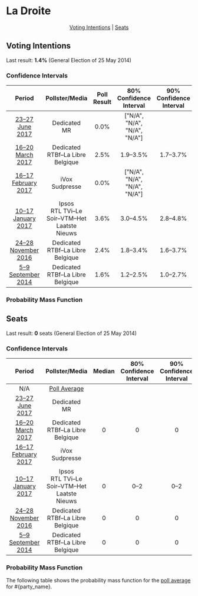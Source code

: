 # La Droite

<p align="center"><a href="#voting-intentions">Voting Intentions</a> | <a href="#seats">Seats</a></p>

## Voting Intentions

Last result: **1.4%** (General Election of 25 May 2014)

### Confidence Intervals

| Period     | Pollster/Media   | Poll Result | 80% Confidence Interval | 90% Confidence Interval | 95% Confidence Interval | 99% Confidence Interval |
|:----------:|:----------------:|:-----------:|:-----------------------:|:-----------------------:|:-----------------------:|:-----------------------:|
| [23–27 June 2017](2017-06-27-Dedicated.html) | Dedicated <br> MR | 0.0% | ["N/A", "N/A", "N/A", "N/A"] |
| [16–20 March 2017](2017-03-20-Dedicated.html) | Dedicated <br> RTBf–La Libre Belgique | 2.5% | 1.9–3.5% | 1.7–3.7% | 1.6–4.0% | 1.3–4.5% |
| [16–17 February 2017](2017-02-17-IVox.html) | iVox <br> Sudpresse | 0.0% | ["N/A", "N/A", "N/A", "N/A"] |
| [10–17 January 2017](2017-01-17-Ipsos.html) | Ipsos <br> RTL TVi–Le Soir–VTM–Het Laatste Nieuws | 3.6% | 3.0–4.5% | 2.8–4.8% | 2.6–5.0% | 2.3–5.5% |
| [24–28 November 2016](2016-11-28-Dedicated.html) | Dedicated <br> RTBf–La Libre Belgique | 2.4% | 1.8–3.4% | 1.6–3.7% | 1.5–3.9% | 1.2–4.4% |
| [5–9 September 2014](2014-09-09-Dedicated.html) | Dedicated <br> RTBf–La Libre Belgique | 1.6% | 1.2–2.5% | 1.0–2.7% | 0.9–2.9% | 0.7–3.3% |

### Probability Mass Function

## Seats

Last result: **0** seats (General Election of 25 May 2014)

### Confidence Intervals

| Period     | Pollster/Media   | Median | 80% Confidence Interval | 90% Confidence Interval | 95% Confidence Interval | 99% Confidence Interval |
|:----------:|:----------------:|:------:|:-----------------------:|:-----------------------:|:-----------------------:|:-----------------------:|
| N/A | [Poll Average](average.html) |  |  |  |  |  |
| [23–27 June 2017](2017-06-27-Dedicated.html) | Dedicated <br> MR |  |  |  |  |  |
| [16–20 March 2017](2017-03-20-Dedicated.html) | Dedicated <br> RTBf–La Libre Belgique | 0 | 0 | 0 | 0 | 0 |
| [16–17 February 2017](2017-02-17-IVox.html) | iVox <br> Sudpresse |  |  |  |  |  |
| [10–17 January 2017](2017-01-17-Ipsos.html) | Ipsos <br> RTL TVi–Le Soir–VTM–Het Laatste Nieuws | 0 | 0–2 | 0–2 | 0–2 | 0–4 |
| [24–28 November 2016](2016-11-28-Dedicated.html) | Dedicated <br> RTBf–La Libre Belgique | 0 | 0 | 0 | 0 | 0 |
| [5–9 September 2014](2014-09-09-Dedicated.html) | Dedicated <br> RTBf–La Libre Belgique | 0 | 0 | 0 | 0 | 0 |

### Probability Mass Function

The following table shows the probability mass function for the [poll average](average.html) for #{party_name}.

